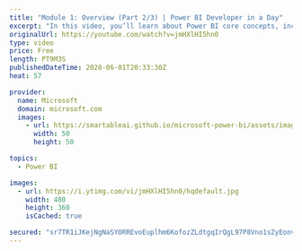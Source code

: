 ```yaml
---
title: "Module 1: Overview (Part 2/3) | Power BI Developer in a Day"
excerpt: "In this video, you’ll learn about Power BI core concepts, including the Power BI service, workspaces, datasets, reports, dashboards, and Q&A. This is video 4 of 20.    The Power BI Developer in a Day online course empowers you as an app developer with the technical knowledge required to embed Power BI"
originalUrl: https://youtube.com/watch?v=jmHXlHI5hn0
type: video
price: Free
length: PT9M3S
publishedDateTime: 2020-06-01T20:33:30Z
heat: 57

provider:
  name: Microsoft
  domain: microsoft.com
  images:
    - url: https://smartableai.github.io/microsoft-power-bi/assets/images/organizations/microsoft.com-50x50.jpg
      width: 50
      height: 50

topics:
  - Power BI

images:
  - url: https://i.ytimg.com/vi/jmHXlHI5hn0/hqdefault.jpg
    width: 480
    height: 360
    isCached: true

secured: "sr7TR1iJKejNgNaSYORREvoEuplhm6KofozZLdtgqIrQgL97P8Vno1sZyEonvDqH/sIsmhNpGpVp81qlDglC/iLZvp0JDPGHIqNcvJENdlMhHun3fkkk0uYJru7ksO99blvk2vph4RrHsubnhxvbFTFmNM3koEd58mLC77FN3RRcllXMWtBcLE+Qfe0n9vYCk7oBnD73jKMT4I6IdD2qqV2kls8aaz6lKi/XpwOAqM1pmY85Tbk0HJ5D3s2tX9lHpsY/K8S6J3JytwfiHTb80FvJxBmh2Tif37xxOB2zGYQ1HgMJvcDiaKQZb7kxHxImfIZeDswjCcnkqI2gR3F9Q6nVRKLyMnIuOCX5O5zcdceHumEAJ3pd1iQ4kUD/bovbP25oOAUusq6ONA15A3xJUQ==;pozg2Ufu3WJsFiQIESlZmg=="
---
```


